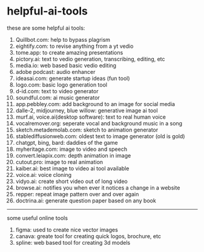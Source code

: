 # helpful-ai-tools
these are some helpful ai tools:
1. Quillbot.com: help to bypass plagrism
2. eightify.com: to revise anything from a yt vedio
3. tome.app: to create amazing presentations
4. pictory.ai: text to vedio generation, transcribing, editing, etc
5. media.io: web based basic vedio editing
6. adobe podcast: audio enhancer
7. ideasai.com: generate startup ideas (fun tool)
8. logo.com: basic logo generation tool
9. d-id.com: text to video generator
10. soundful.com: ai music generator
11. app.pebbley.com: add background to an image for social media
12. dalle-2, midjourney, blue willow: generative image ai tool
13. murf.ai, voice.ai(desktop software): text to real human voice
14. vocalremover.org: seperate vocal and background music in a song
15. sketch.metademolab.com: sketch to animation generator
16. stablediffusionweb.com: oldest text to image generator (old is gold)
17. chatgpt, bing, bard: daddies of the game
18. myheritage.com: image to video and speech
19. convert.leiapix.com: depth animation in image
20. cutout.pro: image to real animation 
21. kaiber.ai: best image to video ai tool available
22. voice.ai: voice cloning 
23. vidyo.ai: create short video out of long video
24. browse.ai: notifies you when ever it notices a change in a website
25. repper: repeat image pattern over and over again
26. doctrina.ai: generate  question paper based on any book


---------------------------------------------
some useful online tools

1. figma: used to create nice vector images
2. canava: greate tool for creating quick logos, brochure, etc
3. spline: web based tool for creating 3d models
